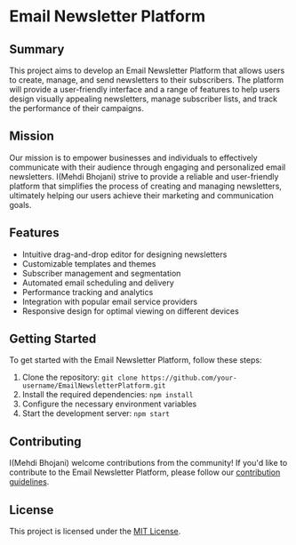 # Email Newsletter Platform

## Summary

This project aims to develop an Email Newsletter Platform that allows users to create, manage, and send newsletters to their subscribers. The platform will provide a user-friendly interface and a range of features to help users design visually appealing newsletters, manage subscriber lists, and track the performance of their campaigns.

## Mission

Our mission is to empower businesses and individuals to effectively communicate with their audience through engaging and personalized email newsletters. I(Mehdi Bhojani) strive to provide a reliable and user-friendly platform that simplifies the process of creating and managing newsletters, ultimately helping our users achieve their marketing and communication goals.

## Features

- Intuitive drag-and-drop editor for designing newsletters
- Customizable templates and themes
- Subscriber management and segmentation
- Automated email scheduling and delivery
- Performance tracking and analytics
- Integration with popular email service providers
- Responsive design for optimal viewing on different devices

## Getting Started

To get started with the Email Newsletter Platform, follow these steps:

1. Clone the repository: `git clone https://github.com/your-username/EmailNewsletterPlatform.git`
2. Install the required dependencies: `npm install`
3. Configure the necessary environment variables
4. Start the development server: `npm start`

## Contributing

I(Mehdi Bhojani) welcome contributions from the community! If you'd like to contribute to the Email Newsletter Platform, please follow our [contribution guidelines](CONTRIBUTING.md).

## License

This project is licensed under the [MIT License](LICENSE).